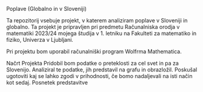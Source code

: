 Poplave (Globalno in v Sloveniji)

Ta repozitorij vsebuje projekt, v katerem analiziram poplave v Sloveniji in globalno. Ta projekt je pripravljen pri predmetu Računalniska orodja v matematiki 2023/24 mojega študija v 1. letniku na Fakulteti za matematiko in fiziko, Univerza v Ljubljani.

Pri projektu bom uporabil računalniški program Wolfrma Mathematica.

Načrt Projekta
Pridobil bom podatke o preteklosti za cel svet in pa za Slovenijo.
Analiziral te podatke, jih predstavil na grafu in obrazložil.
Poskušal ugotoviti kaj se lahko zgodi v prihodnosti, če bomo nadaljevali na isti način kot sedaj.
Posnetek predstavitve
